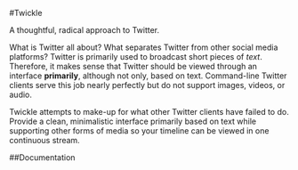 #Twickle

A thoughtful, radical approach to Twitter.

What is Twitter all about? What separates Twitter from other social media platforms? Twitter is primarily used to broadcast short pieces of *text*. Therefore, it makes sense that Twitter should be viewed through an interface **primarily**, although not only, based on text. Command-line Twitter clients serve this job nearly perfectly but do not support images, videos, or audio.

Twickle attempts to make-up for what other Twitter clients have failed to do. Provide a clean, minimalistic interface primarily based on text while supporting other forms of media so your timeline can be viewed in one continuous stream. 

##Documentation